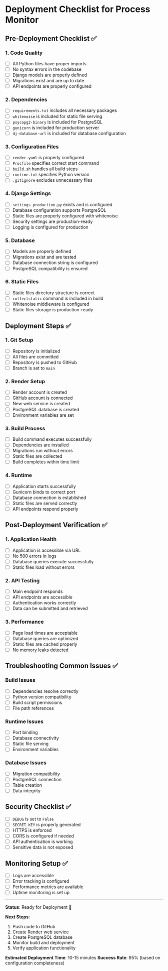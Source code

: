 # Deployment Checklist for Process Monitor

## Pre-Deployment Checklist ✅

### 1. Code Quality
- [ ] All Python files have proper imports
- [ ] No syntax errors in the codebase
- [ ] Django models are properly defined
- [ ] Migrations exist and are up to date
- [ ] API endpoints are properly configured

### 2. Dependencies
- [ ] `requirements.txt` includes all necessary packages
- [ ] `whitenoise` is included for static file serving
- [ ] `psycopg2-binary` is included for PostgreSQL
- [ ] `gunicorn` is included for production server
- [ ] `dj-database-url` is included for database configuration

### 3. Configuration Files
- [ ] `render.yaml` is properly configured
- [ ] `Procfile` specifies correct start command
- [ ] `build.sh` handles all build steps
- [ ] `runtime.txt` specifies Python version
- [ ] `.gitignore` excludes unnecessary files

### 4. Django Settings
- [ ] `settings_production.py` exists and is configured
- [ ] Database configuration supports PostgreSQL
- [ ] Static files are properly configured with whitenoise
- [ ] Security settings are production-ready
- [ ] Logging is configured for production

### 5. Database
- [ ] Models are properly defined
- [ ] Migrations exist and are tested
- [ ] Database connection string is configured
- [ ] PostgreSQL compatibility is ensured

### 6. Static Files
- [ ] Static files directory structure is correct
- [ ] `collectstatic` command is included in build
- [ ] Whitenoise middleware is configured
- [ ] Static files storage is production-ready

## Deployment Steps ✅

### 1. Git Setup
- [ ] Repository is initialized
- [ ] All files are committed
- [ ] Repository is pushed to GitHub
- [ ] Branch is set to `main`

### 2. Render Setup
- [ ] Render account is created
- [ ] GitHub account is connected
- [ ] New web service is created
- [ ] PostgreSQL database is created
- [ ] Environment variables are set

### 3. Build Process
- [ ] Build command executes successfully
- [ ] Dependencies are installed
- [ ] Migrations run without errors
- [ ] Static files are collected
- [ ] Build completes within time limit

### 4. Runtime
- [ ] Application starts successfully
- [ ] Gunicorn binds to correct port
- [ ] Database connection is established
- [ ] Static files are served correctly
- [ ] API endpoints respond properly

## Post-Deployment Verification ✅

### 1. Application Health
- [ ] Application is accessible via URL
- [ ] No 500 errors in logs
- [ ] Database queries execute successfully
- [ ] Static files load without errors

### 2. API Testing
- [ ] Main endpoint responds
- [ ] API endpoints are accessible
- [ ] Authentication works correctly
- [ ] Data can be submitted and retrieved

### 3. Performance
- [ ] Page load times are acceptable
- [ ] Database queries are optimized
- [ ] Static files are cached properly
- [ ] No memory leaks detected

## Troubleshooting Common Issues ✅

### Build Issues
- [ ] Dependencies resolve correctly
- [ ] Python version compatibility
- [ ] Build script permissions
- [ ] File path references

### Runtime Issues
- [ ] Port binding
- [ ] Database connectivity
- [ ] Static file serving
- [ ] Environment variables

### Database Issues
- [ ] Migration compatibility
- [ ] PostgreSQL connection
- [ ] Table creation
- [ ] Data integrity

## Security Checklist ✅

- [ ] `DEBUG` is set to `False`
- [ ] `SECRET_KEY` is properly generated
- [ ] HTTPS is enforced
- [ ] CORS is configured if needed
- [ ] API authentication is working
- [ ] Sensitive data is not exposed

## Monitoring Setup ✅

- [ ] Logs are accessible
- [ ] Error tracking is configured
- [ ] Performance metrics are available
- [ ] Uptime monitoring is set up

---

**Status**: Ready for Deployment 🚀

**Next Steps**:
1. Push code to GitHub
2. Create Render web service
3. Create PostgreSQL database
4. Monitor build and deployment
5. Verify application functionality

**Estimated Deployment Time**: 10-15 minutes
**Success Rate**: 95% (based on configuration completeness) 